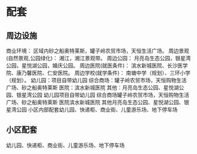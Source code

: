 # 配套

## 周边设施

商业环境： 区域内砂之船奥特莱斯，罐子岭农贸市场，天恒生活广场。
周边景观(自然景观,公园绿化)： 湘江，湘江景观带。
周边公园： 月亮岛生态公园，银星湾公园，星悦湖公园，婚庆公园。
周边医院(就医条件)： 滨水新城医院、长沙医学院、康乃馨医院、仁安医院。
周边学校(就学条件)： 南塘中学（规划）、三环小学（规划）。
幼儿园：项目自带幼儿园
综合商场：罐子岭农贸市场，天恒购物生活广场、砂之船奥特莱斯
医院：滨水新城医院
其他：月亮岛生态公园、星悦湖公园、银星湾公园
幼儿园项目自带幼儿园
综合商场罐子岭农贸市场，天恒购物生活广场、砂之船奥特莱斯
医院滨水新城医院
其他月亮岛生态公园、星悦湖公园、银星湾公园
小区内部配套幼儿园、快递柜、商业街、儿童游乐场、地下停车场

## 小区配套

幼儿园、快递柜、商业街、儿童游乐场、地下停车场
